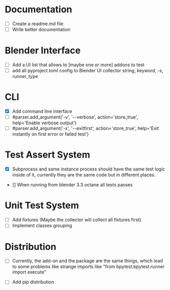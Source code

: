
# Documentation

- [ ] Create a readme.md file
- [ ] Write better documentation

# Blender Interface

- [ ] Add a UI list that allows to [maybe one or more] addons to test
- [ ] add all pyproject.toml config to Blender UI
    collector string, keyword, -s, runner_type

# CLI

- [x] Add command line interface
- [ ] #parser.add_argument('-v', '--verbose', action='store_true', help='Enable verbose output')
- [ ] #parser.add_argument('-x', '--exitfirst', action='store_true', help='Exit instantly on first error or failed test')

# Test Assert System

- [x] Subprocess and same instance process should have the same test 
    logic inside of it, currently they are the same code but in different places.
- [] When running from blender 3.3 octane all tests passes

# Unit Test System

- [ ] Add fixtures (Maybe the collector will collect all fixtures first)
- [ ] Implement classes grouping

# Distribution

- [ ] Currently, the add-on and the package are the same things, 
    which lead to some problems like strange imports like "from bpytest.bpytest.runner import execute"
- [ ] Add pip distribution




